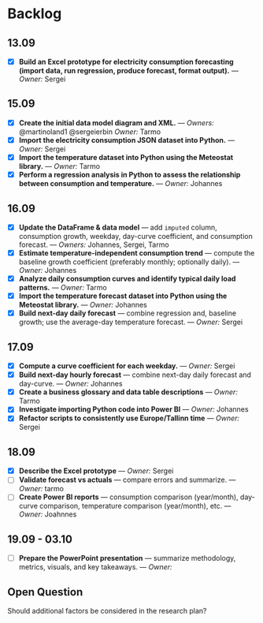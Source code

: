 # Backlog

## 13.09
- [x] **Build an Excel prototype for electricity consumption forecasting (import data, run regression, produce forecast, format output).** — *Owner:* Sergei

## 15.09
- [x] **Create the initial data model diagram and XML.** — *Owners:* @martinoland1 @sergeierbin *Owner:* Tarmo
- [x] **Import the electricity consumption JSON dataset into Python.** — *Owner:* Sergei
- [x] **Import the temperature dataset into Python using the Meteostat library.** — *Owner:* Tarmo
- [x] **Perform a regression analysis in Python to assess the relationship between consumption and temperature.** — *Owner:* Johannes

## 16.09
- [x] **Update the DataFrame & data model** — add `imputed` column, consumption growth, weekday, day-curve coefficient, and consumption forecast. — *Owners:* Johannes, Sergei, Tarmo
- [x] **Estimate temperature-independent consumption trend** — compute the baseline growth coefficient (preferably monthly; optionally daily). — *Owner:* Johannes
- [x] **Analyze daily consumption curves and identify typical daily load patterns.** — *Owner:* Tarmo
- [x] **Import the temperature forecast dataset into Python using the Meteostat library.** — *Owner:* Johannes
- [x] **Build next-day daily forecast** — combine regression and, baseline growth; use the average-day temperature forecast. — *Owner:* Sergei

## 17.09
- [x] **Compute a curve coefficient for each weekday.** — *Owner:* Sergei
- [x] **Build next-day hourly forecast** — combine next-day daily forecast and day-curve. — *Owner:* Johannes
- [x] **Create a business glossary and data table descriptions** — *Owner:* Tarmo
- [x] **Investigate importing Python code into Power BI** — *Owner:* Johannes
- [x] **Refactor scripts to consistently use Europe/Tallinn time** — *Owner:* Sergei

## 18.09
- [x] **Describe the Excel prototype** — *Owner:* Sergei
- [ ] **Validate forecast vs actuals** — compare errors and summarize. — *Owner:* tarmo
- [ ] **Create Power BI reports** — consumption comparison (year/month), day-curve comparison, temperature comparison (year/month), etc. — *Owner:* Joahnnes

## 19.09 - 03.10

- [ ] **Prepare the PowerPoint presentation** — summarize methodology, metrics, visuals, and key takeaways. — *Owner:*

## Open Question  
Should additional factors be considered in the research plan?  
